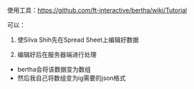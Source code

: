 使用工具：<https://github.com/ft-interactive/bertha/wiki/Tutorial>

可以：

1. 使Silva Shih先在Spread Sheet上编辑好数据

2. 编辑好后在服务器端进行处理
  - bertha会将该数据变为数组
  - 然后我自己将数组变为ig需要的json格式